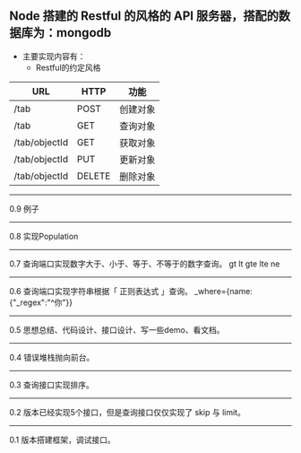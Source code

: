 ## Node 搭建的 Restful 的风格的 API 服务器，搭配的数据库为：mongodb



- 主要实现内容有：
	- Restful的约定风格


URL | 	HTTP | 功能
----|------|----
/tab | POST  | 创建对象
/tab | GET  | 查询对象
/tab/objectId | GET  | 获取对象
/tab/objectId | PUT  | 更新对象
/tab/objectId | DELETE  | 删除对象


---
0.9 例子



---

0.8 实现Population 

---

0.7 查询端口实现数字大于、小于、等于、不等于的数字查询。
gt lt gte lte ne

---
0.6 查询端口实现字符串根据「 正则表达式 」查询。
\_where={name:{"_regex":"^你"}}

---
0.5 思想总结、代码设计、接口设计、写一些demo、看文档。

---
0.4 错误堆栈抛向前台。

---
0.3 查询接口实现排序。

---
0.2 版本已经实现5个接口，但是查询接口仅仅实现了 skip 与 limit。

---
0.1 版本搭建框架，调试接口。

